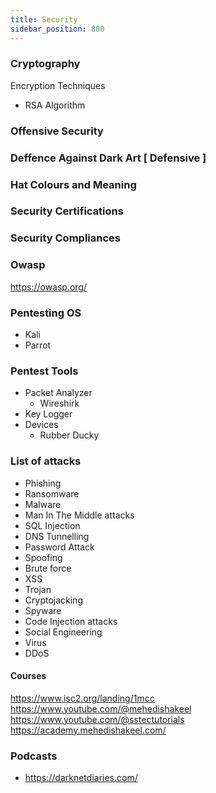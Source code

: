 ```yaml
---
title: Security
sidebar_position: 800
---
```


### Cryptography

Encryption Techniques
- RSA Algorithm

### Offensive Security

### Deffence Against Dark Art [ Defensive ]

### Hat Colours and Meaning

### Security Certifications

### Security Compliances

### Owasp

https://owasp.org/

### Pentesting OS

- Kali
- Parrot

### Pentest Tools

- Packet Analyzer 
  - Wireshirk
- Key Logger
- Devices
  - Rubber Ducky

### List of attacks

- Phishing
- Ransomware
- Malware
- Man In The Middle attacks
- SQL Injection
- DNS Tunnelling
- Password Attack
- Spoofing
- Brute force
- XSS
- Trojan
- Cryptojacking
- Spyware
- Code Injection attacks
- Social Engineering
- Virus
- DDoS

#### Courses

https://www.isc2.org/landing/1mcc
https://www.youtube.com/@mehedishakeel
https://www.youtube.com/@sstectutorials
https://academy.mehedishakeel.com/

### Podcasts

- https://darknetdiaries.com/